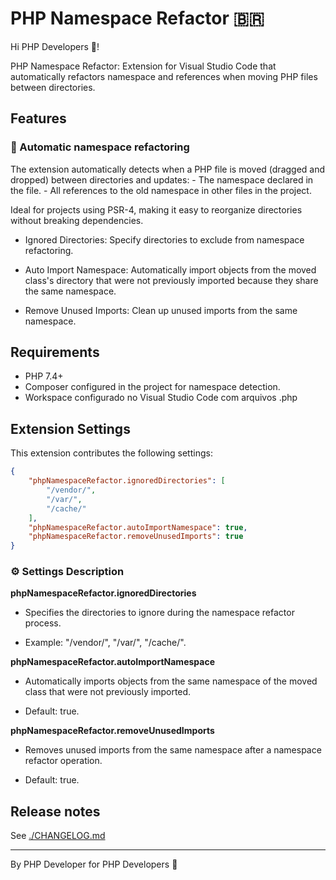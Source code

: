 # PHP Namespace Refactor 🇧🇷

Hi PHP Developers 👋!

PHP Namespace Refactor: Extension for Visual Studio Code that automatically refactors namespace and references when moving PHP files between directories.

## Features

### 🚀 Automatic namespace refactoring

The extension automatically detects when a PHP file is moved (dragged and dropped) between directories and updates:
    - The namespace declared in the file.
    - All references to the old namespace in other files in the project.

Ideal for projects using PSR-4, making it easy to reorganize directories without breaking dependencies.

- Ignored Directories: Specify directories to exclude from namespace refactoring.

- Auto Import Namespace: Automatically import objects from the moved class's directory that were not previously imported because they share the same namespace.

- Remove Unused Imports: Clean up unused imports from the same namespace.

## Requirements

- PHP 7.4+
- Composer configured in the project for namespace detection.
- Workspace configurado no Visual Studio Code com arquivos .php

## Extension Settings

This extension contributes the following settings:

```json
{
    "phpNamespaceRefactor.ignoredDirectories": [
        "/vendor/",
        "/var/",
        "/cache/"
    ],
    "phpNamespaceRefactor.autoImportNamespace": true,
    "phpNamespaceRefactor.removeUnusedImports": true
}
```

### ⚙️ Settings Description

**phpNamespaceRefactor.ignoredDirectories**

- Specifies the directories to ignore during the namespace refactor process.

- Example: "/vendor/", "/var/", "/cache/".

**phpNamespaceRefactor.autoImportNamespace**

- Automatically imports objects from the same namespace of the moved class that were not previously imported.

- Default: true.

**phpNamespaceRefactor.removeUnusedImports**

- Removes unused imports from the same namespace after a namespace refactor operation.

- Default: true.

## Release notes

See [./CHANGELOG.md](./CHANGELOG.md)

---

By PHP Developer for PHP Developers 🐘
